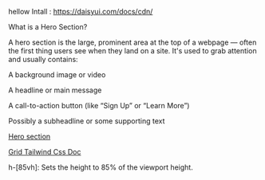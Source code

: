 hellow 
Intall : 
https://daisyui.com/docs/cdn/ 

What is a Hero Section?

A hero section is the large, prominent area at the top of a webpage — often the first thing users see when they land on a site. It's used to grab attention and usually contains:

A background image or video

A headline or main message

A call-to-action button (like “Sign Up” or “Learn More”)

Possibly a subheadline or some supporting text

[Hero section](https://daisyui.com/components/hero/) 


[Grid Tailwind Css Doc](https://tailwindcss.com/docs/grid-template-rows)


h-[85vh]: Sets the height to 85% of the viewport height.
